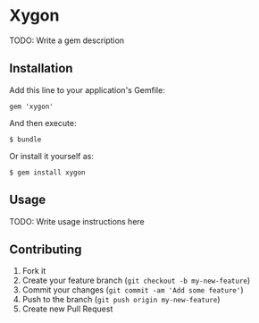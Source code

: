# Xygon

TODO: Write a gem description

## Installation

Add this line to your application's Gemfile:

    gem 'xygon'

And then execute:

    $ bundle

Or install it yourself as:

    $ gem install xygon

## Usage

TODO: Write usage instructions here

## Contributing

1. Fork it
2. Create your feature branch (`git checkout -b my-new-feature`)
3. Commit your changes (`git commit -am 'Add some feature'`)
4. Push to the branch (`git push origin my-new-feature`)
5. Create new Pull Request
